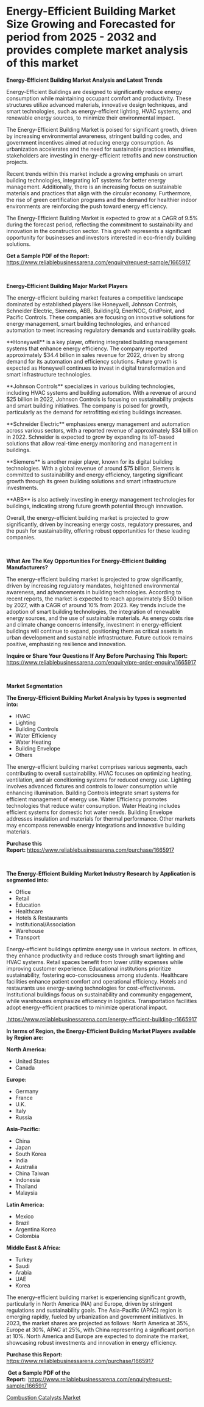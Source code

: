 <p><h1>Energy-Efficient Building Market Size Growing and Forecasted for period from 2025 - 2032 and provides complete market analysis of this market</h1></p><p><strong>Energy-Efficient Building Market Analysis and Latest Trends</strong></p>
<p><p>Energy-Efficient Buildings are designed to significantly reduce energy consumption while maintaining occupant comfort and productivity. These structures utilize advanced materials, innovative design techniques, and smart technologies, such as energy-efficient lighting, HVAC systems, and renewable energy sources, to minimize their environmental impact. </p><p>The Energy-Efficient Building Market is poised for significant growth, driven by increasing environmental awareness, stringent building codes, and government incentives aimed at reducing energy consumption. As urbanization accelerates and the need for sustainable practices intensifies, stakeholders are investing in energy-efficient retrofits and new construction projects. </p><p>Recent trends within this market include a growing emphasis on smart building technologies, integrating IoT systems for better energy management. Additionally, there is an increasing focus on sustainable materials and practices that align with the circular economy. Furthermore, the rise of green certification programs and the demand for healthier indoor environments are reinforcing the push toward energy efficiency. </p><p>The Energy-Efficient Building Market is expected to grow at a CAGR of 9.5% during the forecast period, reflecting the commitment to sustainability and innovation in the construction sector. This growth represents a significant opportunity for businesses and investors interested in eco-friendly building solutions.</p></p>
<p><strong>Get a Sample PDF of the Report:&nbsp;</strong> <a href="https://www.reliablebusinessarena.com/enquiry/request-sample/1665917?utm_campaign=2779&utm_medium=2&utm_source=Github&utm_content=ia&utm_term=31032025&utm_id=energy-efficient-building">https://www.reliablebusinessarena.com/enquiry/request-sample/1665917</a></p>
<p>&nbsp;</p>
<p><strong>Energy-Efficient Building Major Market Players</strong></p>
<p><p>The energy-efficient building market features a competitive landscape dominated by established players like Honeywell, Johnson Controls, Schneider Electric, Siemens, ABB, BuildingIQ, EnerNOC, GridPoint, and Pacific Controls. These companies are focusing on innovative solutions for energy management, smart building technologies, and enhanced automation to meet increasing regulatory demands and sustainability goals.</p><p>**Honeywell** is a key player, offering integrated building management systems that enhance energy efficiency. The company reported approximately $34.4 billion in sales revenue for 2022, driven by strong demand for its automation and efficiency solutions. Future growth is expected as Honeywell continues to invest in digital transformation and smart infrastructure technologies.</p><p>**Johnson Controls** specializes in various building technologies, including HVAC systems and building automation. With a revenue of around $25 billion in 2022, Johnson Controls is focusing on sustainability projects and smart building initiatives. The company is poised for growth, particularly as the demand for retrofitting existing buildings increases.</p><p>**Schneider Electric** emphasizes energy management and automation across various sectors, with a reported revenue of approximately $34 billion in 2022. Schneider is expected to grow by expanding its IoT-based solutions that allow real-time energy monitoring and management in buildings.</p><p>**Siemens** is another major player, known for its digital building technologies. With a global revenue of around $75 billion, Siemens is committed to sustainability and energy efficiency, targeting significant growth through its green building solutions and smart infrastructure investments.</p><p>**ABB** is also actively investing in energy management technologies for buildings, indicating strong future growth potential through innovation.</p><p>Overall, the energy-efficient building market is projected to grow significantly, driven by increasing energy costs, regulatory pressures, and the push for sustainability, offering robust opportunities for these leading companies.</p></p>
<p>&nbsp;</p>
<p><strong>What Are The Key Opportunities For Energy-Efficient Building Manufacturers?</strong></p>
<p><p>The energy-efficient building market is projected to grow significantly, driven by increasing regulatory mandates, heightened environmental awareness, and advancements in building technologies. According to recent reports, the market is expected to reach approximately $500 billion by 2027, with a CAGR of around 10% from 2023. Key trends include the adoption of smart building technologies, the integration of renewable energy sources, and the use of sustainable materials. As energy costs rise and climate change concerns intensify, investment in energy-efficient buildings will continue to expand, positioning them as critical assets in urban development and sustainable infrastructure. Future outlook remains positive, emphasizing resilience and innovation.</p></p>
<p><strong>Inquire or Share Your Questions If Any Before Purchasing This Report:</strong> <a href="https://www.reliablebusinessarena.com/enquiry/pre-order-enquiry/1665917?utm_campaign=2779&utm_medium=2&utm_source=Github&utm_content=ia&utm_term=31032025&utm_id=energy-efficient-building">https://www.reliablebusinessarena.com/enquiry/pre-order-enquiry/1665917</a></p>
<p>&nbsp;</p>
<p><strong>Market Segmentation</strong></p>
<p><strong>The Energy-Efficient Building Market Analysis by types is segmented into:</strong></p>
<p><ul><li>HVAC</li><li>Lighting</li><li>Building Controls</li><li>Water Efficiency</li><li>Water Heating</li><li>Building Envelope</li><li>Others</li></ul></p>
<p><p>The energy-efficient building market comprises various segments, each contributing to overall sustainability. HVAC focuses on optimizing heating, ventilation, and air conditioning systems for reduced energy use. Lighting involves advanced fixtures and controls to lower consumption while enhancing illumination. Building Controls integrate smart systems for efficient management of energy use. Water Efficiency promotes technologies that reduce water consumption. Water Heating includes efficient systems for domestic hot water needs. Building Envelope addresses insulation and materials for thermal performance. Other markets may encompass renewable energy integrations and innovative building materials.</p></p>
<p><strong>Purchase this Report:&nbsp;</strong><a href="https://www.reliablebusinessarena.com/purchase/1665917?utm_campaign=2779&utm_medium=2&utm_source=Github&utm_content=ia&utm_term=31032025&utm_id=energy-efficient-building">https://www.reliablebusinessarena.com/purchase/1665917</a></p>
<p>&nbsp;</p>
<p><strong>The Energy-Efficient Building Market Industry Research by Application is segmented into:</strong></p>
<p><ul><li>Office</li><li>Retail</li><li>Education</li><li>Healthcare</li><li>Hotels & Restaurants</li><li>Institutional/Association</li><li>Warehouse</li><li>Transport</li></ul></p>
<p><p>Energy-efficient buildings optimize energy use in various sectors. In offices, they enhance productivity and reduce costs through smart lighting and HVAC systems. Retail spaces benefit from lower utility expenses while improving customer experience. Educational institutions prioritize sustainability, fostering eco-consciousness among students. Healthcare facilities enhance patient comfort and operational efficiency. Hotels and restaurants use energy-saving technologies for cost-effectiveness. Institutional buildings focus on sustainability and community engagement, while warehouses emphasize efficiency in logistics. Transportation facilities adopt energy-efficient practices to minimize operational impact.</p></p>
<p><a href="https://www.reliablebusinessarena.com/energy-efficient-building-r1665917?utm_campaign=2779&utm_medium=2&utm_source=Github&utm_content=ia&utm_term=31032025&utm_id=energy-efficient-building">&nbsp;https://www.reliablebusinessarena.com/energy-efficient-building-r1665917</a></p>
<p><strong>In terms of Region, the Energy-Efficient Building Market Players available by Region are:</strong></p>
<p>
    <p> <strong> North America: </strong>
        <ul>
            <li>United States</li>
            <li>Canada</li>
        </ul>
        </p> 
    <p> <strong> Europe: </strong>
        <ul>
            <li>Germany</li>
            <li>France</li>
            <li>U.K.</li>
            <li>Italy</li>
            <li>Russia</li>
        </ul>
        </p> 
    <p> <strong> Asia-Pacific: </strong>
        <ul>
            <li>China</li>
            <li>Japan</li>
            <li>South Korea</li>
            <li>India</li>
            <li>Australia</li>
            <li>China Taiwan</li>
            <li>Indonesia</li>
            <li>Thailand</li>
            <li>Malaysia</li>
        </ul>
        </p> 
    <p> <strong> Latin America: </strong>
        <ul>
            <li>Mexico</li>
            <li>Brazil</li>
            <li>Argentina Korea</li>
            <li>Colombia</li>
        </ul>
        </p> 
    <p> <strong> Middle East & Africa: </strong>
        <ul>
            <li>Turkey</li>
            <li>Saudi</li>
            <li>Arabia</li>
            <li>UAE</li>
            <li>Korea</li>
        </ul>
    </p>
    </p>
<p><p>The energy-efficient building market is experiencing significant growth, particularly in North America (NA) and Europe, driven by stringent regulations and sustainability goals. The Asia-Pacific (APAC) region is emerging rapidly, fueled by urbanization and government initiatives. In 2023, the market shares are projected as follows: North America at 35%, Europe at 30%, APAC at 25%, with China representing a significant portion at 10%. North America and Europe are expected to dominate the market, showcasing robust investments and innovation in energy efficiency.</p></p>
<p><strong>Purchase this Report: </strong><a href="https://www.reliablebusinessarena.com/purchase/1665917?utm_campaign=2779&utm_medium=2&utm_source=Github&utm_content=ia&utm_term=31032025&utm_id=energy-efficient-building">https://www.reliablebusinessarena.com/purchase/1665917</a></p>
<p>&nbsp;<strong>Get a Sample PDF of the Report:&nbsp;&nbsp;</strong><a href="https://www.reliablebusinessarena.com/enquiry/request-sample/1665917?utm_campaign=2779&utm_medium=2&utm_source=Github&utm_content=ia&utm_term=31032025&utm_id=energy-efficient-building">https://www.reliablebusinessarena.com/enquiry/request-sample/1665917</a></p>
<p><strong></strong></p>
<p><p><a href="https://github.com/mookiesville/Market-Research-Report-List-1/blob/main/combustion-catalysts-market.md?utm_campaign=2779&utm_medium=2&utm_source=Github&utm_content=ia&utm_term=31032025&utm_id=energy-efficient-building">Combustion Catalysts Market</a></p></p>